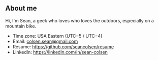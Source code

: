 ## About me

Hi, I'm Sean, a geek who loves who loves the outdoors, especially on a mountain bike.

- Time zone: USA Eastern (UTC−5 / UTC−4)
- Email: colsen.sean@gmail.com
- Resume: https://github.com/seancolsen/resume
- LinkedIn: https://linkedin.com/in/sean-colsen




